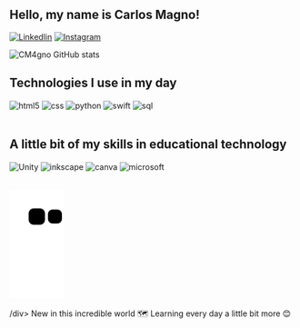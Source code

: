 ## Hello, my name is Carlos Magno!


[![Linkedlin](https://img.shields.io/badge/LinkedIn-0077B5?style=for-the-badge&logo=linkedin&logoColor=white)](https://www.linkedin.com/in/carlos-magno-silva-farias-ba3097175/)
[![Instagram](https://img.shields.io/badge/Instagram-E4405F?style=for-the-badge&logo=instagram&logoColor=white)](https://instagram.com/cm4gno)

![CM4gno GitHub stats](https://github-readme-stats.vercel.app/api?username=CM4gno&show_icons=true&theme=dracula&count_private=true)

## Technologies I use in my day

<div style="display: inline_block">
  <img align="center" alt="html5" src="https://img.shields.io/badge/HTML5-E34F26?style=for-the-badge&logo=html5&logoColor=white" />
  <img align="center" alt="css" src="https://img.shields.io/badge/CSS3-1572B6?style=for-the-badge&logo=css3&logoColor=white" />
  <img align="center" alt="python" src="https://img.shields.io/badge/Python-3776AB?style=for-the-badge&logo=python&logoColor=white" />
  <img align="center" alt="swift" src="https://img.shields.io/badge/Swift-FA7343?style=for-the-badge&logo=swift&logoColor=white" />
  <img align="center" alt="sql" src="https://img.shields.io/badge/MySQL-00000F?style=for-the-badge&logo=mysql&logoColor=white" />
</div><br/>

## A little bit of my skills in educational technology
<div style="display: inline_block">
  <img align="center" alt="Unity" src="https://img.shields.io/badge/Unity-100000?style=for-the-badge&logo=unity&logoColor=white" />
  <img align="center" alt="inkscape" src="https://img.shields.io/badge/Inkscape-000000?style=for-the-badge&logo=Inkscape&logoColor=white" />
  <img align="center" alt="canva" src="https://img.shields.io/badge/Canva-%2300C4CC.svg?&style=for-the-badge&logo=Canva&logoColor=white" />
  <img align="center" alt="microsoft" src="https://img.shields.io/badge/Microsoft-666666?style=for-the-badge&logo=microsoft&logoColor=white" />
</div> <br/> 
<div
</a> 
 
  ![Snake animation](https://github.com/rafaballerini/rafaballerini/blob/output/github-contribution-grid-snake.svg)
 
/div>
New in this incredible world 🗺️ 
Learning every day a little bit more 😊
